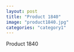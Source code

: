 ```yaml
---
layout: post
title: "Product 1840"
image: "product1840.jpg"
categories: "category1"
---
```

Product 1840
